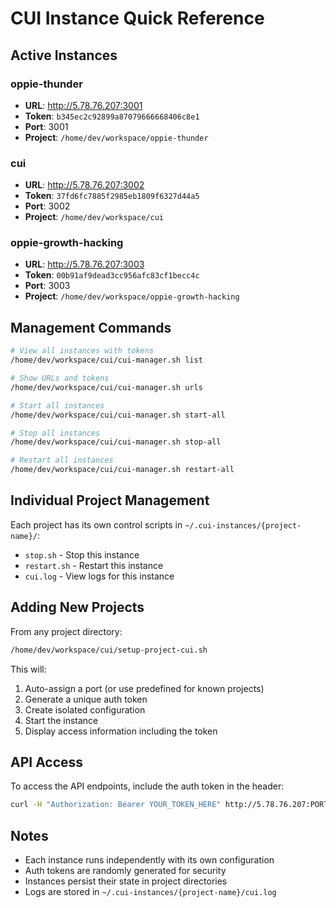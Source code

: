 # CUI Instance Quick Reference

## Active Instances

### oppie-thunder
- **URL**: http://5.78.76.207:3001
- **Token**: `b345ec2c92899a87079666668406c8e1`
- **Port**: 3001
- **Project**: `/home/dev/workspace/oppie-thunder`

### cui  
- **URL**: http://5.78.76.207:3002
- **Token**: `37fd6fc7885f2985eb1809f6327d44a5`
- **Port**: 3002
- **Project**: `/home/dev/workspace/cui`

### oppie-growth-hacking
- **URL**: http://5.78.76.207:3003
- **Token**: `00b91af9dead3cc956afc83cf1becc4c`
- **Port**: 3003
- **Project**: `/home/dev/workspace/oppie-growth-hacking`

## Management Commands

```bash
# View all instances with tokens
/home/dev/workspace/cui/cui-manager.sh list

# Show URLs and tokens
/home/dev/workspace/cui/cui-manager.sh urls

# Start all instances
/home/dev/workspace/cui/cui-manager.sh start-all

# Stop all instances
/home/dev/workspace/cui/cui-manager.sh stop-all

# Restart all instances
/home/dev/workspace/cui/cui-manager.sh restart-all
```

## Individual Project Management

Each project has its own control scripts in `~/.cui-instances/{project-name}/`:
- `stop.sh` - Stop this instance
- `restart.sh` - Restart this instance
- `cui.log` - View logs for this instance

## Adding New Projects

From any project directory:
```bash
/home/dev/workspace/cui/setup-project-cui.sh
```

This will:
1. Auto-assign a port (or use predefined for known projects)
2. Generate a unique auth token
3. Create isolated configuration
4. Start the instance
5. Display access information including the token

## API Access

To access the API endpoints, include the auth token in the header:
```bash
curl -H "Authorization: Bearer YOUR_TOKEN_HERE" http://5.78.76.207:PORT/api/config
```

## Notes

- Each instance runs independently with its own configuration
- Auth tokens are randomly generated for security
- Instances persist their state in project directories
- Logs are stored in `~/.cui-instances/{project-name}/cui.log`